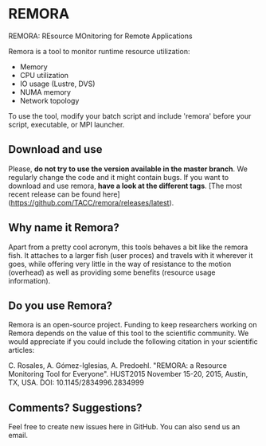 # REMORA
REMORA: REsource MOnitoring for Remote Applications

Remora is a tool to monitor runtime resource utilization:
  - Memory
  - CPU utilization
  - IO usage (Lustre, DVS)
  - NUMA memory
  - Network topology

To use the tool, modify your batch script and include 'remora' before your script, executable, or MPI launcher.

Download and use
-------------------
Please, **do not try to use the version available in the master branch**. We regularly change the code and it might contain bugs. If you want to download and use remora, **have a look at the different tags**. [The most recent release can be found here] (https://github.com/TACC/remora/releases/latest).

Why name it Remora?
-------------------
Apart from a pretty cool acronym, this tools behaves a bit like the remora fish. It attaches to a larger fish (user proces) and travels with it wherever it goes, while offering very little in the way of resistance to the motion (overhead) as well as providing some benefits (resource usage information).

Do you use Remora?
-------------------
Remora is an open-source project. Funding to keep researchers working on Remora depends on the value of this tool to the scientific community. We would appreciate if you could include the following citation in your scientific articles:

C. Rosales, A. Gómez-Iglesias, A. Predoehl. "REMORA: a Resource Monitoring Tool for Everyone". HUST2015 November 15-20, 2015, Austin, TX, USA. DOI: 10.1145/2834996.2834999

Comments? Suggestions?
-------------------
Feel free to create new issues here in GitHub. You can also send us an email.
